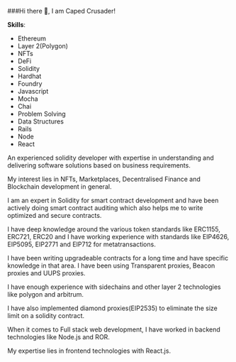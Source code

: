 
###Hi there 👋, I am Caped Crusader!

**Skills**:
* Ethereum
* Layer 2(Polygon)
* NFTs
* DeFi
* Solidity
* Hardhat
* Foundry
* Javascript
* Mocha
* Chai
* Problem Solving
* Data Structures
* Rails
* Node
* React

An experienced solidity developer with expertise in understanding and delivering software solutions based on business requirements.

My interest lies in NFTs, Marketplaces, Decentralised Finance and Blockchain development in general.

I am an expert in Solidity for smart contract development and have been actively doing smart contract auditing which also helps me to write optimized and secure contracts.

I have deep knowledge around the various token standards like ERC1155, ERC721, ERC20 and I have working experience with standards like EIP4626, EIP5095, EIP2771 and EIP712 for metatransactions.

I have been writing upgradeable contracts for a long time and have specific knowledge in that area. I have been using Transparent proxies, Beacon proxies and UUPS proxies.

I have enough experience with sidechains and other layer 2 technologies like polygon and arbitrum.

I have also implemented diamond proxies(EIP2535) to eliminate the size limit on a solidity contract.

When it comes to Full stack web development, I have worked in backend technologies like Node.js and ROR.

My expertise lies in frontend technologies with React.js.

